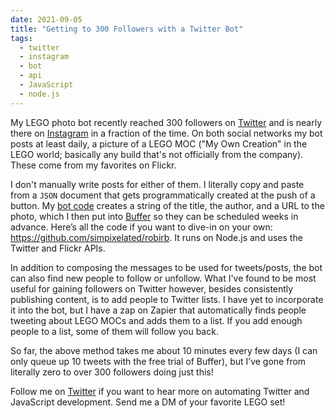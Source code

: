 ```yaml
---
date: 2021-09-05
title: "Getting to 300 Followers with a Twitter Bot"
tags:
  - twitter
  - instagram
  - bot
  - api
  - JavaScript
  - node.js
---
```


My LEGO photo bot recently reached 300 followers on [Twitter](https://twitter.com/InspiringMocs) and is nearly there on [Instagram](https://www.instagram.com/inspiringmocs/) in a fraction of the time. On both social networks my bot posts at least daily, a picture of a LEGO MOC ("My Own Creation" in the LEGO world; basically any build that's not officially from the company). These come from my favorites on Flickr.

I don't manually write posts for either of them. I literally copy and paste from a `JSON` document that gets programmatically created at the push of a button. My [bot code](https://github.com/simpixelated/robirb) creates a string of the title, the author, and a URL to the photo, which I then put into [Buffer](http://buffer.com) so they can be scheduled weeks in advance. Here’s all the code if you want to dive-in on your own: https://github.com/simpixelated/robirb. It runs on Node.js and uses the Twitter and Flickr APIs.

In addition to composing the messages to be used for tweets/posts, the bot can also find new people to follow or unfollow. What I've found to be most useful for gaining followers on Twitter however, besides consistently publishing content, is to add people to Twitter lists. I have yet to incorporate it into the bot, but I have a zap on Zapier that automatically finds people tweeting about LEGO MOCs and adds them to a list. If you add enough people to a list, some of them will follow you back.

So far, the above method takes me about 10 minutes every few days (I can only queue up 10 tweets with the free trial of Buffer), but I’ve gone from literally zero to over 300 followers doing just this!

Follow me on [Twitter](https://twitter.com/simpixelated) if you want to hear more on automating Twitter and JavaScript development. Send me a DM of your favorite LEGO set!
